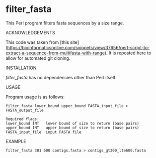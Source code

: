 # filter_fasta

This Perl program filters fasta sequences by a size range.


ACKNOWLEDGEMENTS

This code was taken from [this site] (https://bioinformaticsonline.com/snippets/view/37656/perl-script-to-extract-a-sequence-from-multifasta-with-range). It is reposted here to allow for automated git cloning.


INSTALLATION

*filter_fasta* has no dependencies other than Perl itself.


USAGE

Program usage is as follows:

```
filter_fasta lower_bound upper_bound FASTA_input_file > FASTA_output_file
```
```
Required flags:
lower_bound INT   lower bound of size to return (base pairs)
upper_bound INT   upper bound of size to return (base pairs)
FASTA_input_file  input FASTA file
```


EXAMPLE

```
filter_fasta 301 600 contigs.fasta > contigs_gt300_lte600.fasta
```
